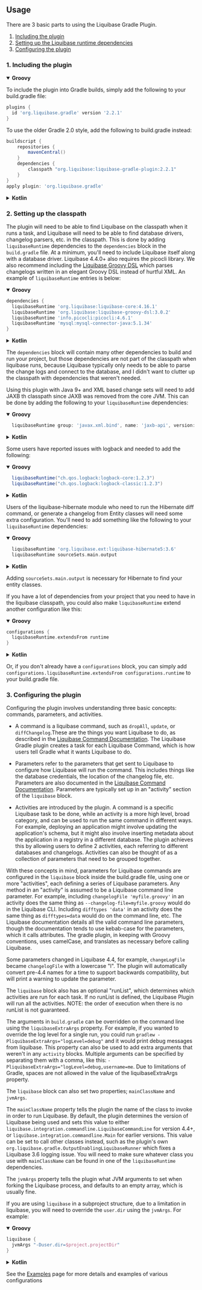 Usage
-----

There are 3 basic parts to using the Liquibase Gradle Plugin. 

1. [Including the plugin](#1-including-the-plugin)
2. [Setting up the Liquibase runtime dependencies](#2-setting-up-the-classpath)
3. [Configuring the plugin](#3-configuring-the-plugin)

### 1. Including the plugin


<details open>
<summary><b>Groovy</b></summary>

To include the plugin into Gradle builds, simply add the following to your build.gradle file:

```groovy
plugins {
  id 'org.liquibase.gradle' version '2.2.1'
}
```

To use the older Gradle 2.0 style, add the following to build.gradle instead:

```groovy
buildscript {
    repositories {
        mavenCentral()
    }
    dependencies {
        classpath "org.liquibase:liquibase-gradle-plugin:2.2.1"
    }
}
apply plugin: 'org.liquibase.gradle'
```

</details>
<details>
<summary><b>Kotlin</b></summary>

To include the plugin into Gradle builds, simply add the following to your build.gradle.kts file:

Coming Soon
</details>

### 2. Setting up the classpath

The plugin will need to be able to find Liquibase on the classpath when it runs a task, and
Liquibase will need to be able to find database drivers, changelog parsers, etc. in the classpath.
This is done by adding `liquibaseRuntime` dependencies to the `dependencies` block in the
`build.gradle` file.  At a minimum, you'll need to include Liquibase itself along with a database
driver.  Liquibase 4.4.0+ also requires the picocli library.  We also recommend including the
[Liquibase Groovy DSL](https://github.com/liquibase/liquibase-groovy-dsl) which parses changelogs
written in an elegant Groovy DSL instead of hurtful XML. An example of `liquibaseRuntime` entries is
below:

<details open>
<summary><b>Groovy</b></summary>

```groovy
dependencies {
  liquibaseRuntime 'org.liquibase:liquibase-core:4.16.1'
  liquibaseRuntime 'org.liquibase:liquibase-groovy-dsl:3.0.2'
  liquibaseRuntime 'info.picocli:picocli:4.6.1'
  liquibaseRuntime 'mysql:mysql-connector-java:5.1.34'
}
```

</details>
<details>
<summary><b>Kotlin</b></summary>

Coming Soon
</details>

The `dependencies` block will contain many other dependencies to build and run your project, but
those dependencies are not part of the classpath when liquibase runs, because Liquibase typically
only needs to be able to parse the change logs and connect to the database, and I didn't want to
clutter up the classpath with dependencies that weren't needed.

Using this plugin with Java 9+ and XML based change sets will need to add JAXB th classpath since
JAXB was removed from the core JVM.  This can be done by adding the following to your
`liquibaseRuntime` dependencies:

<details open>
<summary><b>Groovy</b></summary>

```groovy
  liquibaseRuntime group: 'javax.xml.bind', name: 'jaxb-api', version: '2.3.1'
``` 

</details>
<details>
<summary><b>Kotlin</b></summary>

Coming Soon
</details>

Some users have reported issues with logback and needed to add the following:

<details open>
<summary><b>Groovy</b></summary>

```groovy
  liquibaseRuntime("ch.qos.logback:logback-core:1.2.3")
  liquibaseRuntime("ch.qos.logback:logback-classic:1.2.3")
```

</details>
<details>
<summary><b>Kotlin</b></summary>

Coming Soon
</details>

Users of the liquibase-hibernate module who need to run the Hibernate diff command, or generate a
changelog from Entity classes will need some extra configuration.  You'll need to add something like
the following to your `liquibaseRuntime` dependencies:

<details open>
<summary><b>Groovy</b></summary>

```groovy
  liquibaseRuntime 'org.liquibase.ext:liquibase-hibernate5:3.6' 
  liquibaseRuntime sourceSets.main.output
```

</details>
<details>
<summary><b>Kotlin</b></summary>

Coming Soon
</details>

Adding `sourceSets.main.output` is necessary for Hibernate to find your entity classes.

If you have a lot of dependencies from your project that you need to have in the liquibase
classpath, you could also make `liquibaseRuntime` extend another configuration like this:

<details open>
<summary><b>Groovy</b></summary>

```groovy
configurations {
  liquibaseRuntime.extendsFrom runtime
}
```

</details>
<details>
<summary><b>Kotlin</b></summary>

Coming Soon
</details>

Or, if you don't already have a `configurations` block, you can simply add
`configurations.liquibaseRuntime.extendsFrom configurations.runtime` to your build.gradle file.


### 3. Configuring the plugin

Configuring the plugin involves understanding three basic concepts: commands, parameters, and
activities.

- A command is a liquibase command, such as `dropAll`, `update`, or `diffChangelog`.These are the
  things you want Liquibase to do, as described in the
  [Liquibase Command Documentation](https://docs.liquibase.com/commands/home.html).  The
  Liquibase Gradle plugin creates a task for each Liquibase Command, which is how users tell Gradle
  what it wants Liquibase to do.

- Parameters refer to the parameters that get sent to Liquibase to configure how Liquibase will run
  the command.  This includes things like the database credentials, the location of the changelog
  file, etc.  Parameters are also documented in the
  [Liquibase Command Documentation](https://docs.liquibase.com/commands/home.html).  Parameters are
  typically set up in an "activity" section of the `liquibase` block.

- Activities are introduced by the plugin.  A command is a specific Liquibase task to be done, while
  an activity is a more high level, broad category, and can be used to run the same command in
  different ways.  For example, deploying an application might involve updating the application's
  schema, but it might also involve inserting metadata about the application in a registry in a 
  different database.  The plugin achieves this by allowing users to define 2 activities, each
  referring to different databases and changelogs.  Activities can also be thought of as a
  collection of parameters that need to be grouped together.

With these concepts in mind, parameters for Liquibase commands are configured in the
`liquibase` block inside the build.gradle file, using one or more "activities", each defining a
series of Liquibase parameters.  Any method in an "activity" is assumed to be a Liquibase command
line parameter.  For example, including `changelogFile 'myfile.groovy'` in an activity does the same
thing as `--changelog-file=myfile.groovy` would do in the Liquibase CLI.  Including
`difftypes 'data'` in an activity does the same thing as `difftypes=data` would do on the command
line, etc.  The Liquibase documentation details all the valid command line parameters, though the
documentation tends to use kebab-case for the parameters, which it calls attributes.  The gradle
plugin, in keeping with Groovy conventions, uses camelCase, and translates as necessary before
calling Liquibase.

Some parameters changed in Liquibase 4.4, for example, `changeLogFile` became `changelogFile` with a
lowercase "l".  The plugin will automatically convert pre-4.4 names for a time to support backwards
compatibility, but will print a warning to update the parameter.

The `liquibase` block also has an
optional "runList", which determines which activities are run for each task.  If no runList is
defined, the Liquibase Plugin will run all the activities.  NOTE: the order of execution when there
is no runList is not guaranteed.

The arguments in `build.gradle` can be overridden on the command line using the `liquibaseExtraArgs`
property.  For example, if you wanted to override the log level for a single run, you could run
`gradlew -PliquibaseExtraArgs="logLevel=debug"` and it would print debug messages from liquibase.
This property can also be used to add extra arguments that weren't in any `activity` blocks.
Multiple arguments can be specified by separating them with a comma, like this:
`-PliquibaseExtraArgs="logLevel=debug,username=me`.  Due to limitations of Gradle, spaces are not
allowed in the value of the liquibaseExtraArgs property.

The `liquibase` block can also set two properties; `mainClassName` and `jvmArgs`.

The `mainClassName` property tells the plugin the name of the class to invoke in order to run
Liquibase.  By default, the plugin determines the version of Liquibase being used and sets this
value to either `liquibase.integration.commandline.LiquibaseCommandLine` for version 4.4+, or
`liquibase.integration.commandline.Main` for earlier versions.  This value can be set to call other
classes instead, such as the plugin's own `org.liquibase.gradle.OutputEnablingLiquibaseRunner` which
fixes a Liquibase 3.6 logging issue.  You will need to make sure whatever class you use with
`mainClassName` can be found in one of the `liquibaseRuntime` dependencies.

The `jvmArgs` property tells the plugin what JVM arguments to set when forking the Liquibase
process, and defaults to an empty array, which is usually fine.

If you are using `liquibase` in a subproject structure, due to a limitation in liquibase, you will
need to override the `user.dir` using the `jvmArgs`. For example:

<details open>
<summary><b>Groovy</b></summary>


```groovy
liquibase {
  jvmArgs "-Duser.dir=$project.projectDir" 
}
```

</details>
<details>
<summary><b>Kotlin</b></summary>

Coming Soon
</details>

See the [Examples](./examples.md) page for more details and examples of various configurations